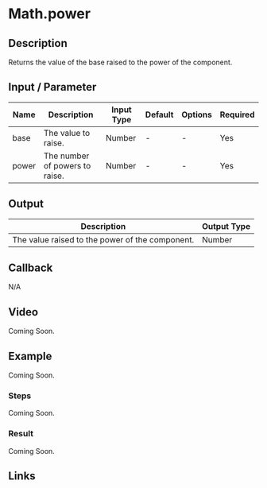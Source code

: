 # Math.power

## Description

Returns the value of the base raised to the power of the component.

## Input / Parameter

| Name | Description | Input Type | Default | Options | Required |
| ------ | ------ | ------ | ------ | ------ | ------ |
| base | The value to raise. | Number | - | - | Yes |
| power | The number of powers to raise. | Number | - | - | Yes |

## Output

| Description | Output Type |
| ------ | ------ |
| The value raised to the power of the component. | Number |

## Callback

N/A

## Video

Coming Soon.

## Example

Coming Soon.

### Steps

Coming Soon.

### Result

Coming Soon.

## Links